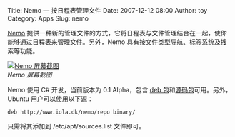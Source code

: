 Title: Nemo — 按日程表管理文件
Date: 2007-12-12 08:00
Author: toy
Category: Apps
Slug: nemo

[Nemo](http://www.iola.dk/nemo/)
提供一种新的管理文件的方式，它将日程表与文件管理结合在一起，使你能够通过日程表来管理文件。另外，Nemo
具有按文件类型导航、标签系统及搜索等功能。

[![Nemo
屏幕截图](http://i.linuxtoy.org/i/2007/12/nemo-thumb.png)](http://i.linuxtoy.org/i/2007/12/nemo.png)  
*Nemo 屏幕截图*

Nemo 使用 C# 开发，当前版本为 0.1 Alpha，包含 [deb
包](http://www.iola.dk/nemo/repo/binary/nemo_0.1_i386.deb)和[源码包](http://www.iola.dk/nemo/downloads/nemo-0.1-alpha.tar.bz2)可用。另外，Ubuntu
用户可以使用以下源：

`deb http://www.iola.dk/nemo/repo binary/`

只需将其添加到 /etc/apt/sources.list 文件即可。

